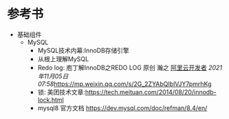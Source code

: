 

# 参考书



- 基础组件
  - MySQL
    - MySQL技术内幕:InnoDB存储引擎
    - 从根上理解MySQL
    - Redo log: 庖丁解InnoDB之REDO LOG 原创 瀚之 [阿里云开发者](javascript:void(0);) *2021年11月05日 07:58*https://mp.weixin.qq.com/s/2G_2ZYAbQIblVJY7pmrhKg
    - 锁: 美团技术文章:https://tech.meituan.com/2014/08/20/innodb-lock.html
    - mysql8 官方文档 https://dev.mysql.com/doc/refman/8.4/en/

